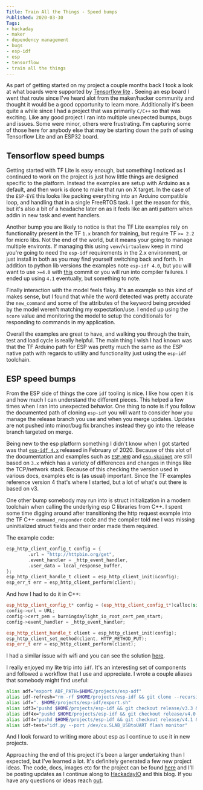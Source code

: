 ```yaml
---
Title: Train All the Things - Speed bumps
Published: 2020-03-30
Tags:
- hackaday
- maker
- dependency management
- bugs
- esp-idf
- esp
- tensorflow
- train all the things
---
```


As part of getting started on my project a couple months back I took a look at
what boards were supported by
[Tensorflow lite](https://www.tensorflow.org/lite/microcontrollers#supported_platforms)
. Seeing an esp board I went that route since I've heard alot from the
maker/hacker community and thought it would be a good opportunity to learn more.
Additionally it's been quite a while since I had a project that was primarily
`C/C++` so that was exciting. Like any good project I ran into multiple
unexpected bumps, bugs and issues. Some were minor, others were frustrating. I'm
capturing some of those here for anybody else that may be starting down the path
of using Tensorflow Lite and an ESP32 board.

## Tensorflow speed bumps

Getting started with TF Lite is easy enough, but something I noticed as I
continued to work on the project is just how little things are designed specific
to the platform. Instead the examples are setup with Arduino as a default, and
then work is done to make that run on X target. In the case of the `ESP-EYE`
this looks like packing everything into an Arduino compatible loop, and handling
that in a single FreeRTOS task. I get the reason for this, but it's also a bit
of a headache later on as it feels like an anti pattern when addin in new task
and event handlers.

Another bump you are likely to notice is that the TF Lite examples rely on
functionality present in the TF `1.x` branch for training, but require TF
`>= 2.2` for micro libs. Not the end of the world, but it means your going to
manage multiple environts. If managing this using `venv`/`virtualenv` keep in
mind you're going to need the `esp-idf` requirements in the 2.x environment, or
just install in both as you may find yourself switching back and forth. In
addition to python lib versions the examples note `esp-idf 4.0`, but you will
want to use `>=4.0` with [this](https://github.com/espressif/esp-idf/pull/4251)
commit or you will run into compiler failures. I ended up using `4.1`
eventually, but something to note.

Finally interaction with the model feels flaky. It's an example so this kind of
makes sense, but I found that while the word detected was pretty accurate the
`new_command` and some of the attributes of the keyword being provided by the
model weren't matching my expectation/use. I ended up using the `score` value
and monitoring the model to setup the conditionals for responding to commands in
my application.

Overall the examples are great to have, and walking you through the train, test
and load cycle is really helpful. The main thing I wish I had known was that the
TF Arduino path for ESP was pretty much the same as the ESP native path with
regards to utility and functionality just using the `esp-idf` toolchain.

## ESP speed bumps

From the ESP side of things the core `idf` tooling is nice. I like how open it
is and how much I can understand the different pieces. This helped a few times
when I ran into unexpected behavior. One thing to note is if you follow the
documented path of cloning `esp-idf` you will want to consider how you manage
the release branch you use and when you merge updates. Updates are not pushed
into minor/bug fix branches instead they go into the release branch targeted on
merge.

Being new to the esp platform something I didn't know when I got started was
that [`esp-idf 4.x`](https://github.com/espressif/esp-idf/releases/tag/v4.0)
released in February of 2020. Because of this alot of the documentation and
examples such as [`ESP-WHO`](https://github.com/espressif/esp-who) and
[`esp-skainet`](https://github.com/espressif/esp-skainet) are still based on
`3.x` which has a variety of differences and changes in things like
the TCP/network stack. Because of this checking the version used in various
docs, examples etc is (as usual) important. Since the TF examples reference
version 4 that's where I started, but a lot of what's out there is based on v3.

One other bump somebody may run into is struct initialization in a modern
toolchain when calling the underlying esp C libraries from C++. I spent some
time digging around after transitioning the http request example into the TF C++
`command_responder` code and the compiler told me I was missing uninitialized
struct fields and their order made them required.

The example code:

```c
esp_http_client_config_t config = {
        .url = "http://httpbin.org/get",
        .event_handler = _http_event_handler,
        .user_data = local_response_buffer,
};
esp_http_client_handle_t client = esp_http_client_init(&config);
esp_err_t err = esp_http_client_perform(client);
```

And how I had to do it in C++:

```c++
esp_http_client_config_t* config = (esp_http_client_config_t*)calloc(sizeof(esp_http_client_config_t), 1);
config->url = URL;
config->cert_pem = burningdaylight_io_root_cert_pem_start;
config->event_handler = _http_event_handler;

esp_http_client_handle_t client = esp_http_client_init(config);
esp_http_client_set_method(client, HTTP_METHOD_PUT);
esp_err_t err = esp_http_client_perform(client);
```

I had a similar issue with wifi and you can see the solution
[here](https://git.burningdaylight.io/on-air/tree/master/voice-assistant/smalltalk/main/http/wifi.cc#L40).

I really enjoyed my lite trip into `idf`. It's an interesting set of components
and followed a workflow that I use and appreciate. I wrote a couple aliases
that somebody might find useful:

```bash
alias adf="export ADF_PATH=$HOME/projects/esp-adf"
alias idf-refresh="rm -rf $HOME/projects/esp-idf && git clone --recursive git@github.com:espressif/esp-idf.git $HOME/projects/esp-idf && $HOME/projects/esp-idf/install.sh"
alias idf=". $HOME/projects/esp-idf/export.sh"
alias idf3="pushd $HOME/projects/esp-idf && git checkout release/v3.3 && popd && . $HOME/projects/esp-idf/export.sh"
alias idf4x="pushd $HOME/projects/esp-idf && git checkout release/v4.0 && popd && . $HOME/projects/esp-idf/export.sh"
alias idf4="pushd $HOME/projects/esp-idf && git checkout release/v4.1 && popd && . $HOME/projects/esp-idf/export.sh"
alias idf-test="idf.py --port /dev/cu.SLAB_USBtoUART flash monitor"
```

And I look forward to writing more about esp as I continue to use it in new
projects.

Approaching the end of this project it's been a larger undertaking than I
expected, but I've learned a lot. It's definitely generated a few new project
ideas. The code, docs, images etc for the project can be found
[here](https://git.burningdaylight.io/on-air) and I'll be posting updates as I
continue along to [HackadayIO](https://hackaday.io/project/170228-on-air) and
this blog. If you have any questions or ideas reach
[out](mailto:n0mn0m@burningdaylight.io).
